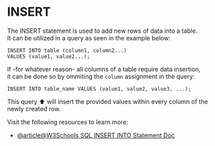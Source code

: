 # INSERT

The INSERT statement is used to add new rows of data into a table. <br/>
It can be utilized in a query as seen in the example below:

```
INSERT INTO table (column1, column2...)
VALUES (value1, value2...);
``` 

If -for whatever reason- all columns of a table require data insertion, <br/> it can be done so by ommiting the `column` assignment in the query:

```
INSERT INTO table_name VALUES (value1, value2, value3, ...);
```

This query ⬆️ will insert the provided values within every column of the newly created row.


Visit the following resources to learn more:

- [@article@W3Schools SQL INSERT INTO Statement Doc](https://www.w3schools.com/sql/sql_insert.asp)
